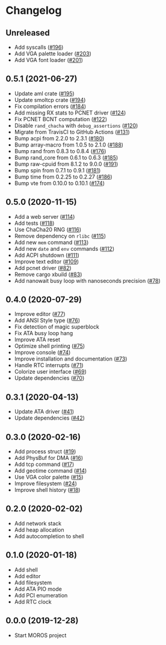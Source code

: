 # Changelog

## Unreleased

- Add syscalls ([#196](https://github.com/vinc/moros/pull/196))
- Add VGA palette loader ([#203](https://github.com/vinc/moros/pull/203))
- Add VGA font loader ([#201](https://github.com/vinc/moros/pull/201))

## 0.5.1 (2021-06-27)

- Update aml crate ([#195](https://github.com/vinc/moros/pull/195))
- Update smoltcp crate ([#194](https://github.com/vinc/moros/pull/194))
- Fix compilation errors ([#184](https://github.com/vinc/moros/pull/184))
- Add missing RX stats to PCNET driver ([#124](https://github.com/vinc/moros/pull/124))
- Fix PCNET BCNT computation ([#122](https://github.com/vinc/moros/pull/122))
- Disable `rand_chacha` with `debug_assertions` ([#120](https://github.com/vinc/moros/pull/120))
- Migrate from TravisCI to GitHub Actions ([#131](https://github.com/vinc/moros/pull/131))
- Bump acpi from 2.2.0 to 2.3.1 ([#180](https://github.com/vinc/moros/pull/180))
- Bump array-macro from 1.0.5 to 2.1.0 ([#188](https://github.com/vinc/moros/pull/188))
- Bump rand from 0.8.3 to 0.8.4 ([#176](https://github.com/vinc/moros/pull/176))
- Bump rand_core from 0.6.1 to 0.6.3 ([#185](https://github.com/vinc/moros/pull/185))
- Bump raw-cpuid from 8.1.2 to 9.0.0 ([#191](https://github.com/vinc/moros/pull/191))
- Bump spin from 0.7.1 to 0.9.1 ([#181](https://github.com/vinc/moros/pull/181))
- Bump time from 0.2.25 to 0.2.27 ([#186](https://github.com/vinc/moros/pull/186))
- Bump vte from 0.10.0 to 0.10.1 ([#174](https://github.com/vinc/moros/pull/174))

## 0.5.0 (2020-11-15)
- Add a web server ([#114](https://github.com/vinc/moros/pull/114))
- Add tests ([#118](https://github.com/vinc/moros/pull/118))
- Use ChaCha20 RNG ([#116](https://github.com/vinc/moros/pull/116))
- Remove dependency on `rlibc` ([#115](https://github.com/vinc/moros/pull/115))
- Add new `mem` command ([#113](https://github.com/vinc/moros/pull/113))
- Add new `date` and `env` commands ([#112](https://github.com/vinc/moros/pull/112))
- Add ACPI shutdown ([#111](https://github.com/vinc/moros/pull/111))
- Improve text editor ([#109](https://github.com/vinc/moros/pull/109))
- Add pcnet driver ([#82](https://github.com/vinc/moros/pull/82))
- Remove cargo xbuild ([#83](https://github.com/vinc/moros/pull/83))
- Add nanowait busy loop with nanoseconds precision ([#78](https://github.com/vinc/moros/pull/78))

## 0.4.0 (2020-07-29)
- Improve editor ([#77](https://github.com/vinc/moros/pull/77))
- Add ANSI Style type ([#76](https://github.com/vinc/moros/pull/76))
- Fix detection of magic superblock
- Fix ATA busy loop hang
- Improve ATA reset
- Optimize shell printing ([#75](https://github.com/vinc/moros/pull/75))
- Improve console ([#74](https://github.com/vinc/moros/pull/74))
- Improve installation and documentation ([#73](https://github.com/vinc/moros/pull/73))
- Handle RTC interrupts ([#71](https://github.com/vinc/moros/pull/71))
- Colorize user interface ([#69](https://github.com/vinc/moros/pull/69))
- Update dependencies ([#70](https://github.com/vinc/moros/pull/70))

## 0.3.1 (2020-04-13)
- Update ATA driver ([#41](https://github.com/vinc/moros/pull/41))
- Update dependencies ([#42](https://github.com/vinc/moros/pull/42))

## 0.3.0 (2020-02-16)
- Add process struct ([#19](https://github.com/vinc/moros/pull/19))
- Add PhysBuf for DMA ([#16](https://github.com/vinc/moros/pull/16))
- Add tcp command ([#17](https://github.com/vinc/moros/pull/17))
- Add geotime command ([#14](https://github.com/vinc/moros/pull/14))
- Use VGA color palette ([#15](https://github.com/vinc/moros/pull/15))
- Improve filesystem ([#24](https://github.com/vinc/moros/pull/24))
- Improve shell history ([#18](https://github.com/vinc/moros/pull/18))

## 0.2.0 (2020-02-02)
- Add network stack
- Add heap allocation
- Add autocompletion to shell

## 0.1.0 (2020-01-18)
- Add shell
- Add editor
- Add filesystem
- Add ATA PIO mode
- Add PCI enumeration
- Add RTC clock

## 0.0.0 (2019-12-28)
- Start MOROS project
